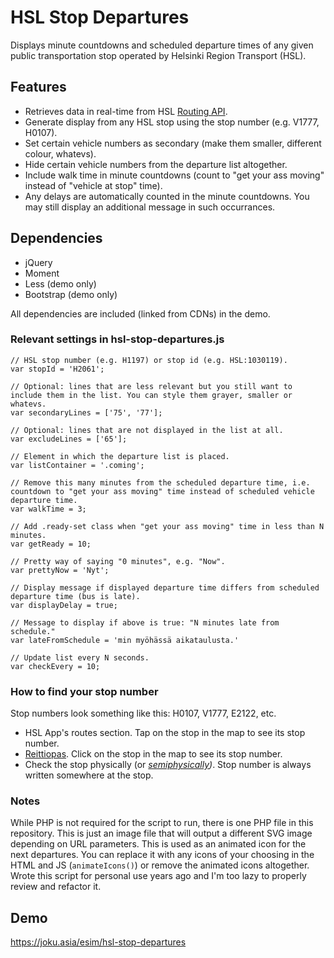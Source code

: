 # HSL Stop Departures

Displays minute countdowns and scheduled departure times of any given public transportation stop operated by Helsinki Region Transport (HSL).

## Features
- Retrieves data in real-time from HSL [Routing API](https://digitransit.fi/en/developers/apis/1-routing-api/).
- Generate display from any HSL stop using the stop number (e.g. V1777, H0107).
- Set certain vehicle numbers as secondary (make them smaller, different colour, whatevs).
- Hide certain vehicle numbers from the departure list altogether.
- Include walk time in minute countdowns (count to "get your ass moving" instead of "vehicle at stop" time).
- Any delays are automatically counted in the minute countdowns. You may still display an additional message in such occurrances.

## Dependencies

- jQuery
- Moment
- Less (demo only)
- Bootstrap (demo only)

All dependencies are included (linked from CDNs) in the demo.

### Relevant settings in hsl-stop-departures.js
```
// HSL stop number (e.g. H1197) or stop id (e.g. HSL:1030119).
var stopId = 'H2061';

// Optional: lines that are less relevant but you still want to include them in the list. You can style them grayer, smaller or whatevs.
var secondaryLines = ['75', '77'];          

// Optional: lines that are not displayed in the list at all.
var excludeLines = ['65'];                  

// Element in which the departure list is placed.
var listContainer = '.coming';              

// Remove this many minutes from the scheduled departure time, i.e. countdown to "get your ass moving" time instead of scheduled vehicle departure time.
var walkTime = 3;                    

// Add .ready-set class when "get your ass moving" time in less than N minutes.
var getReady = 10;                          

// Pretty way of saying "0 minutes", e.g. "Now".
var prettyNow = 'Nyt';                      

// Display message if displayed departure time differs from scheduled departure time (bus is late).
var displayDelay = true;                    

// Message to display if above is true: "N minutes late from schedule."
var lateFromSchedule = 'min myöhässä aikataulusta.' 

// Update list every N seconds.
var checkEvery = 10;                        
```

### How to find your stop number

Stop numbers look something like this: H0107, V1777, E2122, etc.
- HSL App's routes section. Tap on the stop in the map to see its stop number.
- [Reittiopas](https://reittiopas.hsl.fi). Click on the stop in the map to see its stop number.
- Check the stop physically (or _[semiphysically](https://www.google.com/maps/@60.1879716,24.9633115,3a,15y,243.9h,90.45t/data=!3m6!1e1!3m4!1sA_yyz1YsMbycBB6izp6JEA!2e0!7i13312!8i6656))_. Stop number is always written somewhere at the stop.

### Notes

While PHP is not required for the script to run, there is one PHP file in this repository. This is just an image file that will output a different SVG image depending on URL parameters. This is used as an animated icon for the next departures. You can replace it with any icons of your choosing in the HTML and JS (`animateIcons()`) or remove the animated icons altogether. Wrote this script for personal use years ago and I'm too lazy to properly review and refactor it.

## Demo

https://joku.asia/esim/hsl-stop-departures
